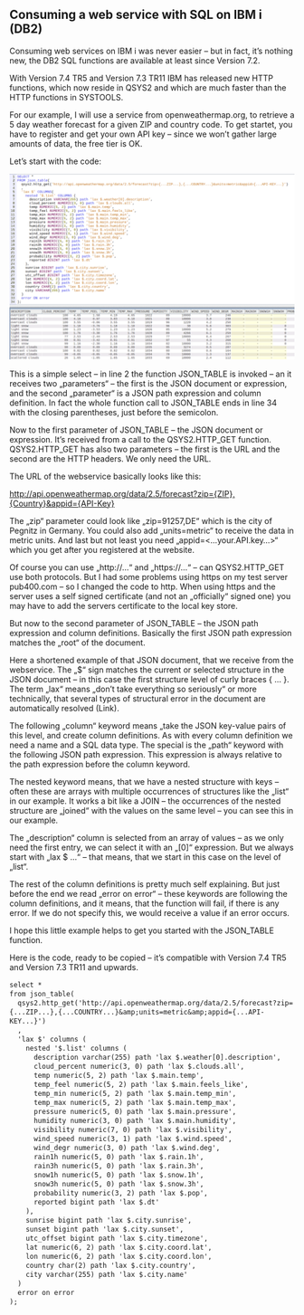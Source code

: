 ## Consuming a web service with SQL on IBM i (DB2)

Consuming web services on IBM i was never easier – but in fact, it’s nothing new, 
the DB2 SQL functions are available at least since Version 7.2.

With Version 7.4 TR5 and Version 7.3 TR11 IBM has released new HTTP functions, which 
now reside in QSYS2 and which are much faster than the HTTP functions in SYSTOOLS. 

For our example, I will use a service from openweathermap.org, to retrieve a 5 day 
weather forecast for a given ZIP and country code. To get startet, you have to 
register and get your own API key – since we won’t gather large amounts of data, 
the free tier is OK.

Let’s start with the code:

![Consuming a webservice screen shot](/images/2021-08-19-consume-webservice.png "Screen shot")

This is a simple select – in line 2 the function JSON_TABLE is invoked – an it receives two „parameters“ – the first is the JSON document or expression, and the second „parameter“ is a JSON path expression and column definition. In fact the whole function call to JSON_TABLE ends in line 34 with the closing parentheses, just before the semicolon.

Now to the first parameter of JSON_TABLE – the JSON document or expression. It’s received from a call to the QSYS2.HTTP_GET function. QSYS2.HTTP_GET has also two parameters – the first is the URL and the second are the HTTP headers. We only need the URL.

The URL of the webservice basically looks like this:

http://api.openweathermap.org/data/2.5/forecast?zip={ZIP},{Country}&appid={API-Key}

The „zip“ parameter could look like „zip=91257,DE“ which is the city of Pegnitz in Germany. You could also add „units=metric“ to receive the data in metric units. And last but not least you need „appid=<…your.API.key…>“ which you get after you registered at the website.

Of course you can use „http://…“ and „https://…“ – can QSYS2.HTTP_GET use both protocols. But I had some problems using https on my test server pub400.com – so I changed the code to http. When using https and the server uses a self signed certificate (and not an „officially“ signed one) you may have to add the servers certificate to the local key store.

But now to the second parameter of JSON_TABLE – the JSON path expression and column definitions. Basically the first JSON path expression matches the „root“ of the document.

Here a shortened example of that JSON document, that we receive from the webservice.
The „$“ sign matches the current or selected structure in the JSON document – in this case the first structure level of curly braces { … }. The term „lax“ means „don’t take everything so seriously“ or more technically, that several types of structural error in the document are automatically resolved (Link).

The following „column“ keyword means „take the JSON key-value pairs of this level, and create column definitions. As with every column definition we need a name and a SQL data type. The special is the „path“ keyword with the following JSON path expression. This expression is always relative to the path expression before the column keyword.

The nested keyword means, that we have a nested structure with keys – often these are arrays with multiple occurrences of structures like the „list“ in our example. It works a bit like a JOIN – the occurrences of the nested structure are „joined“ with the values on the same level – you can see this in our example.

The „description“ column is selected from an array of values – as we only need the first entry, we can select it with an „[0]“ expression. But we always start with „lax $ …“ – that means, that we start in this case on the level of „list“.

The rest of the column definitions is pretty much self explaining. But just before the end we read „error on error“ – these keywords are following the column definitions, and it means, that the function will fail, if there is any error. If we do not specify this, we would receive a <NULL> value if an error occurs.

I hope this little example helps to get you started with the JSON_TABLE function.

Here is the code, ready to be copied – it’s compatible with Version 7.4 TR5 and Version 7.3 TR11 and upwards.

```tsql
select *
from json_table(
  qsys2.http_get('http://api.openweathermap.org/data/2.5/forecast?zip={...ZIP...},{...COUNTRY...}&amp;units=metric&amp;appid={...API-KEY...}')
  ,
  'lax $' columns (
    nested '$.list' columns (
      description varchar(255) path 'lax $.weather[0].description',
      cloud_percent numeric(3, 0) path 'lax $.clouds.all',
      temp numeric(5, 2) path 'lax $.main.temp',
      temp_feel numeric(5, 2) path 'lax $.main.feels_like',
      temp_min numeric(5, 2) path 'lax $.main.temp_min',
      temp_max numeric(5, 2) path 'lax $.main.temp_max',
      pressure numeric(5, 0) path 'lax $.main.pressure',
      humidity numeric(3, 0) path 'lax $.main.humidity',
      visibility numeric(7, 0) path 'lax $.visibility',
      wind_speed numeric(3, 1) path 'lax $.wind.speed',
      wind_degr numeric(3, 0) path 'lax $.wind.deg',
      rain1h numeric(5, 0) path 'lax $.rain.1h',
      rain3h numeric(5, 0) path 'lax $.rain.3h',
      snow1h numeric(5, 0) path 'lax $.snow.1h',
      snow3h numeric(5, 0) path 'lax $.snow.3h',
      probability numeric(3, 2) path 'lax $.pop',
      reported bigint path 'lax $.dt'
    ),
    sunrise bigint path 'lax $.city.sunrise',
    sunset bigint path 'lax $.city.sunset',
    utc_offset bigint path 'lax $.city.timezone',
    lat numeric(6, 2) path 'lax $.city.coord.lat',
    lon numeric(6, 2) path 'lax $.city.coord.lon',
    country char(2) path 'lax $.city.country',
    city varchar(255) path 'lax $.city.name'
  )
  error on error
);
```
